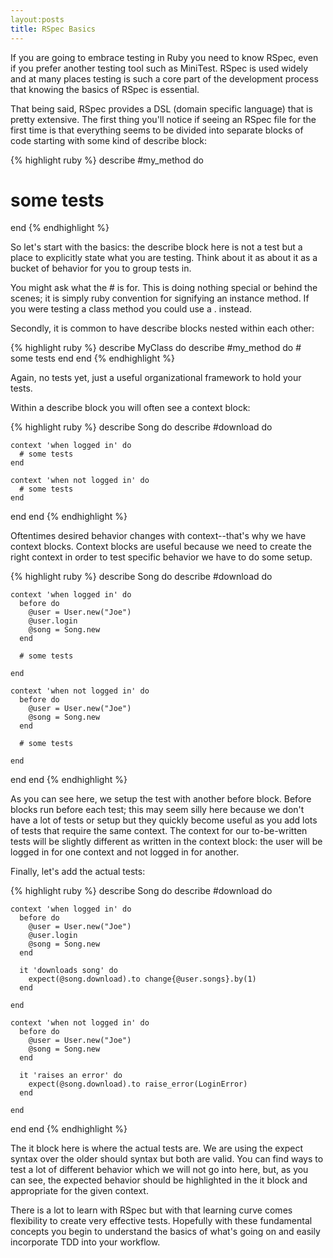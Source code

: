```yaml
---
layout:posts
title: RSpec Basics
---
```

If you are going to embrace testing in Ruby you need to know RSpec, even if you prefer another testing tool such as MiniTest. RSpec is used widely and at many places testing is such a core part of the development process that knowing the basics of RSpec is essential.

That being said, RSpec provides a DSL (domain specific language) that is pretty extensive. The first thing you'll notice if seeing an RSpec file for the first time is that everything seems to be divided into separate blocks of code starting with some kind of describe block:

{% highlight ruby %}
describe #my_method do
  # some tests
end
{% endhighlight %}

So let's start with the basics: the describe block here is not a test but a place to explicitly state what you are testing. Think about it as about it as a bucket of behavior for you to group tests in.

You might ask what the # is for. This is doing nothing special or behind the scenes; it is simply ruby convention for signifying an instance method. If you were testing a class method you could use a . instead.

Secondly, it is common to have describe blocks nested within each other:

{% highlight ruby %}
describe MyClass do
  describe #my_method do
    # some tests
  end
end
{% endhighlight %}

Again, no tests yet, just a useful organizational framework to hold your tests.

Within a describe block you will often see a context block:

{% highlight ruby %}
describe Song do
  describe #download do

    context 'when logged in' do
      # some tests
    end

    context 'when not logged in' do
      # some tests
    end

  end
end
{% endhighlight %}

Oftentimes desired behavior changes with context--that's why we have context blocks. Context blocks are useful because we need to create the right context in order to test specific behavior we have to do some setup.

{% highlight ruby %}
describe Song do
  describe #download do

    context 'when logged in' do
      before do
        @user = User.new("Joe")
        @user.login
        @song = Song.new
      end

      # some tests

    end

    context 'when not logged in' do
      before do
        @user = User.new("Joe")
        @song = Song.new
      end

      # some tests

    end

  end
end
{% endhighlight %}

As you can see here, we setup the test with another before block. Before blocks run before each test; this may seem silly here because we don't have a lot of tests or setup but they quickly become useful as you add lots of tests that require the same context. The context for our to-be-written tests will be slightly different as written in the context block: the user will be logged in for one context and not logged in for another.

Finally, let's add the actual tests:

{% highlight ruby %}
describe Song do
  describe #download do

    context 'when logged in' do
      before do
        @user = User.new("Joe")
        @user.login
        @song = Song.new
      end

      it 'downloads song' do
        expect(@song.download).to change{@user.songs}.by(1)
      end

    end

    context 'when not logged in' do
      before do
        @user = User.new("Joe")
        @song = Song.new
      end

      it 'raises an error' do
        expect(@song.download).to raise_error(LoginError)
      end

    end

  end
end
{% endhighlight %}

The it block here is where the actual tests are. We are using the expect syntax over the older should syntax but both are valid. You can find ways to test a lot of different behavior which we will not go into here, but, as you can see, the expected behavior should be highlighted in the it block and appropriate for the given context.

There is a lot to learn with RSpec but with that learning curve comes flexibility to create very effective tests. Hopefully with these fundamental concepts you begin to understand the basics of what's going on and easily incorporate TDD into your workflow.
